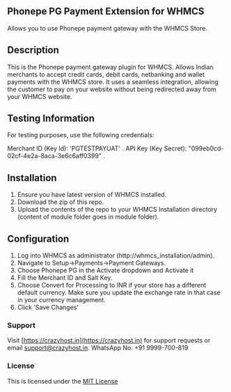 ## Phonepe PG Payment Extension for WHMCS

Allows you to use Phonepe payment gateway with the WHMCS Store.

## Description

​This is the Phonepe payment gateway plugin for WHMCS. Allows Indian merchants to accept credit cards, debit cards, netbanking and wallet payments with the WHMCS store. It uses a seamless integration, allowing the customer to pay on your website without being redirected away from your WHMCS website.

## Testing Information
For testing purposes, use the following credentials:

Merchant ID (Key Id): 'PGTESTPAYUAT' .
API Key (Key Secret): "099eb0cd-02cf-4e2a-8aca-3e6c6aff0399" .


## Installation

1. Ensure you have latest version of WHMCS installed.
2. Download the zip of this repo.
3. Upload the contents of the repo to your WHMCS Installation directory (content of module folder goes in module folder).

## Configuration

1. Log into WHMCS as administrator (http://whmcs_installation/admin).
2. Navigate to Setup->Payments->Payment Gateways.
3. Choose Phonepe PG in the Activate dropdown and Activate it
4. Fill the Merchant ID	 and Salt Key.
5. Choose Convert for Processing to INR if your store has a different default currency. Make sure you update the exchange rate in that case in your currency management.
6. Click 'Save Changes'

### Support

Visit [https://crazyhost.in](https://crazyhost.in) for support requests or email <support@crazyhost.in>.
WhatsApp No. +91 9999-700-819

### License

This is licensed under the [MIT License][mit]

[mit]: https://opensource.org/licenses/MIT
